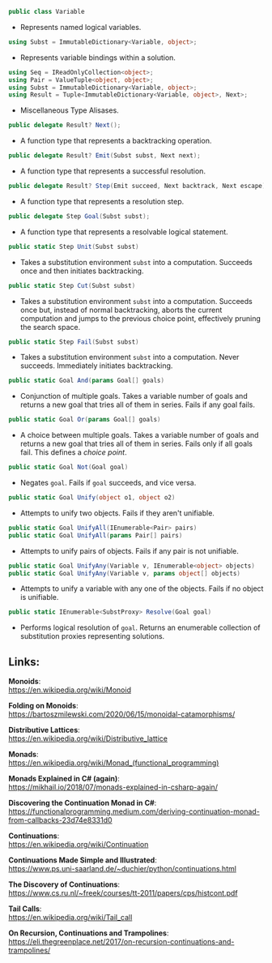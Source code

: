 
```csharp
public class Variable
```
- Represents named logical variables.

```csharp
using Subst = ImmutableDictionary<Variable, object>;
```
- Represents variable bindings within a solution.

```csharp
using Seq = IReadOnlyCollection<object>;
using Pair = ValueTuple<object, object>;
using Subst = ImmutableDictionary<Variable, object>;
using Result = Tuple<ImmutableDictionary<Variable, object>, Next>;
```
- Miscellaneous Type Alisases.

```csharp
public delegate Result? Next();
```
- A function type that represents a backtracking operation.

```csharp
public delegate Result? Emit(Subst subst, Next next);
```
- A function type that represents a successful resolution.

```csharp
public delegate Result? Step(Emit succeed, Next backtrack, Next escape);
```
- A function type that represents a resolution step.

```csharp
public delegate Step Goal(Subst subst);
```
- A function type that represents a resolvable logical statement.

```csharp
public static Step Unit(Subst subst)
```
- Takes a substitution environment `subst` into a computation. Succeeds once and then initiates backtracking.

```csharp
public static Step Cut(Subst subst)
```
- Takes a substitution environment `subst` into a computation. Succeeds once but, instead of normal backtracking, aborts the current computation and jumps to the previous choice point, effectively pruning the search space.

```csharp
public static Step Fail(Subst subst)
```
- Takes a substitution environment `subst` into a computation. Never succeeds. Immediately initiates backtracking.

```csharp
public static Goal And(params Goal[] goals)
```
- Conjunction of multiple goals. Takes a variable number of goals and returns a new goal that tries all of them in series. Fails if any goal fails.

```csharp
public static Goal Or(params Goal[] goals)
```
- A choice between multiple goals. Takes a variable number of goals and returns a new goal that tries all of them in series. Fails only if all goals fail. This defines a *choice point*.

```csharp
public static Goal Not(Goal goal)
```
- Negates `goal`. Fails if `goal` succeeds, and vice versa.

```csharp
public static Goal Unify(object o1, object o2)
```
- Attempts to unify two objects. Fails if they aren't unifiable.

```csharp
public static Goal UnifyAll(IEnumerable<Pair> pairs)
public static Goal UnifyAll(params Pair[] pairs)
```
- Attempts to unify pairs of objects. Fails if any pair is not unifiable.

```csharp
public static Goal UnifyAny(Variable v, IEnumerable<object> objects)
public static Goal UnifyAny(Variable v, params object[] objects)
```
- Attempts to unify a variable with any one of the objects. Fails if no object is unifiable.

```csharp
public static IEnumerable<SubstProxy> Resolve(Goal goal)
```
- Performs logical resolution of `goal`. Returns an enumerable collection of substitution proxies representing solutions.


## Links:

**Monoids**:  
https://en.wikipedia.org/wiki/Monoid

**Folding on Monoids**:  
https://bartoszmilewski.com/2020/06/15/monoidal-catamorphisms/

**Distributive Lattices**:  
https://en.wikipedia.org/wiki/Distributive_lattice

**Monads**:  
https://en.wikipedia.org/wiki/Monad_(functional_programming)

**Monads Explained in C# (again)**:  
https://mikhail.io/2018/07/monads-explained-in-csharp-again/

**Discovering the Continuation Monad in C#**:  
https://functionalprogramming.medium.com/deriving-continuation-monad-from-callbacks-23d74e8331d0

**Continuations**:  
https://en.wikipedia.org/wiki/Continuation

**Continuations Made Simple and Illustrated**:  
https://www.ps.uni-saarland.de/~duchier/python/continuations.html

**The Discovery of Continuations**:  
https://www.cs.ru.nl/~freek/courses/tt-2011/papers/cps/histcont.pdf

**Tail Calls**:  
https://en.wikipedia.org/wiki/Tail_call

**On Recursion, Continuations and Trampolines**:  
https://eli.thegreenplace.net/2017/on-recursion-continuations-and-trampolines/
